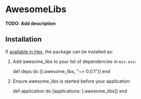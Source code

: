 # AwesomeLibs

**TODO: Add description**

## Installation

If [available in Hex](https://hex.pm/docs/publish), the package can be installed as:

  1. Add awesome_libs to your list of dependencies in `mix.exs`:

        def deps do
          [{:awesome_libs, "~> 0.0.1"}]
        end

  2. Ensure awesome_libs is started before your application:

        def application do
          [applications: [:awesome_libs]]
        end


